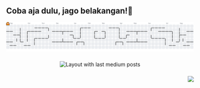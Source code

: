 ## Coba aja dulu, jago belakangan!👀

<!-- ###

<br clear="both">
<div align="center">
  <img src="https://github-readme-stats.vercel.app/api/top-langs?username=AlfanNasrulloh&locale=en&hide_title=false&layout=compact&card_width=320&theme=onedark&hide_border=true&order=2&custom_title=Language" height="100" alt="languages graph"  />
</div>

###

<div align="center">
  <img src="https://cdn.jsdelivr.net/gh/devicons/devicon/icons/javascript/javascript-plain.svg" height="20" alt="javascript logo"  />
  <img width="10" />
  <img src="https://cdn.jsdelivr.net/gh/devicons/devicon/icons/react/react-original.svg" height="20" alt="react logo"  />
  <img width="10" />
  <img src="https://cdn.jsdelivr.net/gh/devicons/devicon/icons/php/php-original.svg" height="20" alt="php logo"  />
  <img width="10" />
  <img src="https://cdn.jsdelivr.net/gh/devicons/devicon/icons/codeigniter/codeigniter-plain.svg" height="20" alt="codeigniter logo"  />
  <img width="10" />
  <img src="https://cdn.jsdelivr.net/gh/devicons/devicon/icons/laravel/laravel-original.svg" height="20" alt="laravel logo"  />
  <img width="10" />
  <img src="https://cdn.jsdelivr.net/gh/devicons/devicon/icons/tailwindcss/tailwindcss-original-wordmark.svg" height="20" alt="tailwindcss logo"  />
  <img width="10" />
  <img src="https://cdn.jsdelivr.net/gh/devicons/devicon/icons/bootstrap/bootstrap-original.svg" height="20" alt="bootstrap logo"  />
  <img width="10" />
  <img src="https://cdn.jsdelivr.net/gh/devicons/devicon/icons/mysql/mysql-original.svg" height="20" alt="mysql logo"  />
</div> -->

<!-- ###


<br clear="both">

<div align="center">
  <img src="https://img.shields.io/static/v1?message=Discord&logo=discord&label=&color=7289DA&logoColor=white&labelColor=&style=for-the-badge" height="30" alt="discord logo"  />
  <img src="https://img.shields.io/static/v1?message=LinkedIn&logo=linkedin&label=&color=0077B5&logoColor=white&labelColor=&style=for-the-badge" height="30" alt="linkedin logo"  />
</div>

### -->

<picture>
  <source media="(prefers-color-scheme: dark)" srcset="https://raw.githubusercontent.com/AlfanNasrulloh/AlfanNasrulloh/output/pacman-contribution-graph-dark.svg">
  <source media="(prefers-color-scheme: light)" srcset="https://raw.githubusercontent.com/AlfanNasrulloh/AlfanNasrulloh/output/pacman-contribution-graph.svg">
  <img alt="pacman contribution graph" src="https://raw.githubusercontent.com/AlfanNasrulloh/AlfanNasrulloh/output/pacman-contribution-graph.svg">
</picture>

###

<div align="center">
  <img src="https://github-read-medium-git-main.pahlevikun.vercel.app/latest?limit=4" alt="Layout with last medium posts"  />
</div>

###

<img align="right" src="https://visitor-badge.laobi.icu/badge?page_id=AlfanNasrulloh.AlfanNasrulloh&right_color=steelblue&left_text=Views"  />

###
